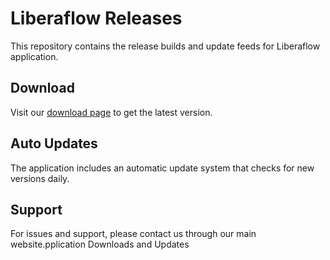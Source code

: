 # Liberaflow Releases

  This repository contains the release builds and update feeds for Liberaflow
  application.

  ## Download

  Visit our [download page](https://youngnu.github.io/liberaflow-releases/)
  to get the latest version.

  ## Auto Updates

  The application includes an automatic update system that checks for new
  versions daily.

  ## Support

  For issues and support, please contact us through our main website.pplication Downloads and Updates
